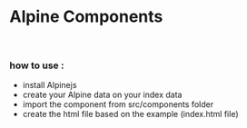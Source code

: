 <h1>Alpine Components</h1>
<br>

<h3>how to use : </h3>
<ul>
  <li>install Alpinejs</li>
  <li>create your Alpine data on your index data</li>
  <li>import the component from src/components folder</li>
  <li>create the html file based on the example (index.html file)</li>
</ul>
